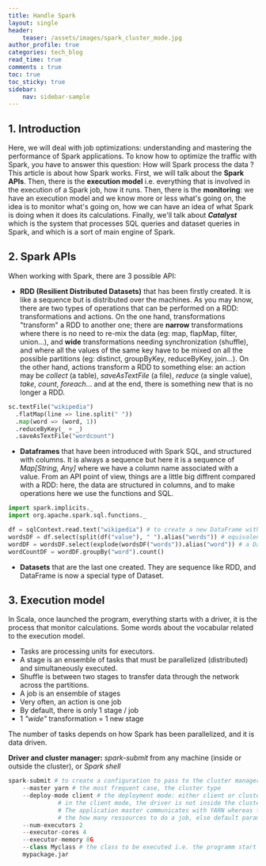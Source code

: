 ```yaml
---
title: Handle Spark
layout: single
header:
    teaser: /assets/images/spark_cluster_mode.jpg
author_profile: true
categories: tech_blog
read_time: true
comments : true
toc: true
toc_sticky: true
sidebar:
    nav: sidebar-sample
---
```


## 1. Introduction

Here, we will deal with job optimizations: understanding and mastering the performance of Spark applications. To know how to optimize the traffic with Spark, you have to answer this question: How will Spark process the data ? This article is about how Spark works.
First, we will talk about the **Spark APIs**. Then, there is the **execution model** i.e. everything that is involved in the execution of a Spark job, how it runs. Then, there is the **monitoring**: we have an execution model and we know more or less what's going on, the idea is to monitor what's going on, how we can have an idea of what Spark is doing when it does its calculations. Finally, we'll talk about ***Catalyst*** which is the system that processes SQL queries and dataset queries in Spark, and which is a sort of main engine of Spark.

## 2. Spark APIs

When working with Spark, there are 3 possible API:

- **RDD (Resilient Distributed Datasets)** that has been firstly created. It is like a
sequence but is distributed over the machines. As you may know, there are two types of operations that can be performed on a RDD: transformations and actions. On the one hand, transformations "transform" a RDD to another one; there are **narrow** transformations where there is no need to re-mix the data (eg: map, flapMap, filter, union...), and **wide** transformations needing synchronization (shuffle), and where all the values of the same key have to be mixed on all the possible partitions (eg: distinct, groupByKey, reduceByKey, join...). On the other hand, actions transform a RDD to something else: an action may be *collect* (a table), *saveAsTextFile* (a file), *reduce* (a single value), *take*, *count*, *foreach*... and at the end, there is something new that is no longer a RDD.

```python
sc.textFile("wikipedia")
  .flatMap(line => line.split(" "))
  .map(word => (word, 1))
  .reduceByKey(_ + _)
  .saveAsTextFile("wordcount")
```

- **Dataframes** that have been introduced with Spark SQL, and structured with columns. It is always a sequence but here it is a sequence of *Map[String, Any]* where we have a column name associated with a value. From an API point of view, things are a little big diffrent compared with a RDD: here, the data are structured in columns, and to make operations here we use the functions and SQL.

```python
import spark.implicits._
import org.apache.spark.sql.functions._

df = sqlContext.read.text("wikipedia") # to create a new DataFrame with words column
wordsDF = df.select(split(df("value"), " ").alias("words")) # equivalent of using flatMap() method on RDD
wordDF = wordsDF.select(explode(wordsDF("words")).alias("word")) # a DataFrame with each line containing single word in the file
wordCountDF = wordDF.groupBy("word").count()
```

- **Datasets** that are the last one created. They are sequence like RDD, and DataFrame is now a special type of Dataset.


## 3. Execution model

In Scala, once launched the program, everything starts with a driver, it is the process that monitor calculations. Some words about the vocabular related to the execution model.
- Tasks are processing units for executors.
- A stage is an ensemble of tasks that must be parallelized (distributed) and simultaneously executed.
- Shuffle is between two stages to transfer data through the network across the partitions.
- A job is an ensemble of stages
- Very often, an action is one job
- By default, there is only 1 stage / job
- 1 *"wide"* transformation = 1 new stage

The number of tasks depends on how Spark has been parallelized, and it is data driven.

**Driver and cluster manager:** *spark-submit* from any machine (inside or outside the cluster),
or *Spark shell*

```python
spark-submit # to create a configuration to pass to the cluster manager
    --master yarn # the most frequent case, the cluster type
    --deploy-mode client # the deployment mode: either client or cluster
              # in the client mode, the driver is not inside the cluster
              # The application master communicates with YARN whereas the driver masters the executors
              # the how many ressources to do a job, else default parameters
    --num-executors 2
    --executor-cores 4
    --executor-memory 8G
    --class Myclass # the class to be executed i.e. the programm start
    mypackage.jar
```
